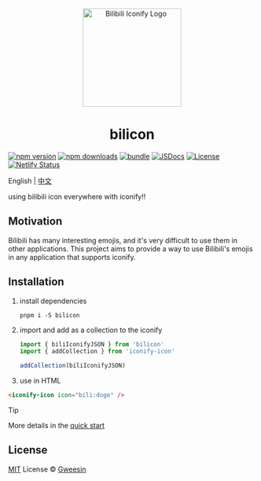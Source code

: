 <br />

<p align="center"><a href="https://bilicon.netlify.app/" target="_blank" rel="noopener noreferrer"><img width="200" src="https://bilicon.netlify.app/images/logo.png" alt="Bilibili Iconify Logo"></a></p>

<h1 align="center">bilicon</h1>

[![npm version][npm-version-src]][npm-version-href]
[![npm downloads][npm-downloads-src]][npm-downloads-href]
[![bundle][bundle-src]][bundle-href]
[![JSDocs][jsdocs-src]][jsdocs-href]
[![License][license-src]][license-href]
[![Netlify Status](https://api.netlify.com/api/v1/badges/3bd17822-81c1-4ec8-8b35-303a584de069/deploy-status)](https://app.netlify.com/projects/bilicon/deploys)

English | [中文](./README.zh-CN.md)

using bilibili icon everywhere with iconify!!

## Motivation

Bilibili has many interesting emojis, and it's very difficult to use them in other applications. This project aims to provide a way to use Bilibili's emojis in any application that supports iconify.

## Installation

1. install dependencies

    ```shell
    pnpm i -S bilicon
    ```

2. import and add as a collection to the iconify

    ```js
    import { biliIconifyJSON } from 'bilicon'
    import { addCollection } from 'iconify-icon'

    addCollection(biliIconifyJSON)
    ```

3. use in HTML

```html
<iconify-icon icon="bili:doge" />
```

> [!TIP]
> More details in the [quick start](https://bilicon.netlify.app/guide/getting-started.html)

## License

[MIT](./LICENSE) License © [Gweesin](https://github.com/gweesin)

<!-- Badges -->

[npm-version-src]: https://img.shields.io/npm/v/bilicon?style=flat&colorA=080f12&colorB=1fa669
[npm-version-href]: https://npmjs.com/package/bilicon
[npm-downloads-src]: https://img.shields.io/npm/dm/bilicon?style=flat&colorA=080f12&colorB=1fa669
[npm-downloads-href]: https://npmjs.com/package/bilicon
[bundle-src]: https://img.shields.io/bundlephobia/minzip/bilicon?style=flat&colorA=080f12&colorB=1fa669&label=minzip
[bundle-href]: https://bundlephobia.com/result?p=bilicon
[license-src]: https://img.shields.io/github/license/gweesin/bilicon.svg?style=flat&colorA=080f12&colorB=1fa669
[license-href]: https://github.com/gweesin/bilicon/blob/main/LICENSE
[jsdocs-src]: https://img.shields.io/badge/jsdocs-reference-080f12?style=flat&colorA=080f12&colorB=1fa669
[jsdocs-href]: https://www.jsdocs.io/package/bilicon
